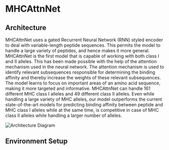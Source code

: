 # MHCAttnNet

## Architecture
MHCAttnNet uses a gated Recurrent Neural Network (RNN) styled encoder to deal with variable-length peptide sequences. This permits the model to handle a large variety of peptides, and hence makes it more general. MHCAttnNet is the first model that is capable of working with both class I and II alleles. This has been made possible with the help of the attention mechanism used in the neural network. The attention mechanism is used to identify relevant subsequences responsible for determining the binding affinity and thereby increase the weights of these relevant subsequences. The model learns to focus on important areas of an amino acid sequence, making it more targeted and informative. MHCAttnNet can handle 161 different MHC class I alleles and 49 different class II alleles. Even while handling a large variety of MHC alleles, our model outperforms the current state-of-the-art models for predicting binding affinity between peptide and MHC class I alleles while at the same time, is competitive in case of MHC class II alleles while handling a larger number of alleles.

![Architecture Diagram]()

## Environment Setup

## 
